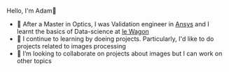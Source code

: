 Hello, I'm Adam👋

- 🔭 After a Master in Optics, I was Validation engineer in [Ansys](https://www.ansys.com/) and I learnt the basics of Data-science at [le Wagon](https://www.lewagon.com/)
- 🌱 I continue to learning by doeing projects. Particularly, I'd like to do projects related to images processing
- 👯 I’m looking to collaborate on projects about images but I can work on other topics

<!--


- 🤔 I’m looking for help with ...
- 💬 Ask me about ...
- 📫 How to reach me: ...
- 😄 Pronouns: ...
- ⚡ Fun fact: ...
-->
